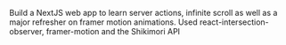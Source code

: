 Build a NextJS web app to learn server actions, infinite scroll as well as a major refresher on framer motion animations. Used react-intersection-observer, framer-motion and the Shikimori API
